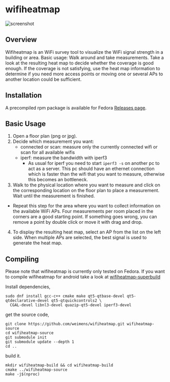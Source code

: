 
# wifiheatmap
![screenshot](https://weimens.github.io/wifiheatmap/screenshot.png)

Overview
--------
Wifiheatmap is an WiFi survey tool to visualize the WiFi signal strength in a building or area.
Basic usage: Walk around and take measurements.
Take a look at the resulting heat map to decide whether the coverage is good enough.
If the coverage is not satisfying, use the heat map information to determine if you need more access points
or moving one or several APs to another location could be sufficient.

Installation
----------
A precompiled rpm package is available for Fedora
[Releases page](https://github.com/weimens/wifiheatmap/releases).

Basic Usage
-----------
1. Open a floor plan (png or jpg).
2. Decide which measurement you want:
	* connected or scan: measure only the currently connected wifi or scan for all available wifis
	* iperf: measure the bandwidth with iperf3
		* As usual for iperf you need to start `iperf3 -s` on another pc to act as a server.
		  This pc should have an ethernet connection which is faster than the wifi that you want to measure,
          otherwise this becomes an bottleneck.
3. Walk to the physical location where you want to measure and click on the corresponding location on the floor plan to place a measurement.
  Wait until the measurement is finished.
  - Repeat this step for the area where you want to collect information on the available WiFi APs.
    Four measurements per room placed in the corners are a good starting point.
    If something goes wrong, you can remove a point by double click or move it with drag and drop.
4. To display the resulting heat map, select an AP from the list on the left side.
  When multiple APs are selected,
  the best signal is used to generate the heat map.

Compiling
---------
Please note that wifiheatmap is currently only tested on Fedora. If you want to compile wifiheatmap for android take a look at [wifiheatmap-superbuild](https://github.com/weimens/wifiheatmap-superbuild)

Install dependencies,
```
sudo dnf install gcc-c++ cmake make qt5-qtbase-devel qt5-qtdeclarative-devel qt5-qtquickcontrols2 \
  CGAL-devel libnl3-devel quazip-qt5-devel iperf3-devel
```
get the source code,
```
git clone https://github.com/weimens/wifiheatmap.git wifiheatmap-source
cd wifiheatmap-source
git submodule init
git submodule update --depth 1
cd ..
```
build it.
```
mkdir wifiheatmap-build && cd wifiheatmap-build
cmake ../wifiheatmap-source
make -j$(nproc)
```


